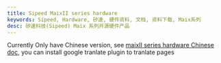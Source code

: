 ```yaml
---
title: Sipeed MaixII series hardware
keywords: Sipeed, Hardware, 矽速, 硬件资料, 文档, 资料下载, Maix系列
desc: 矽速科技(Sipeed) Maix 系列开源硬件产品
---
```



Currently Only have Chinese version, see [maixII series hardware Chinese doc](/hardware/zh/maixII/index.html), you can install google tranlate plugin to tranlate pages